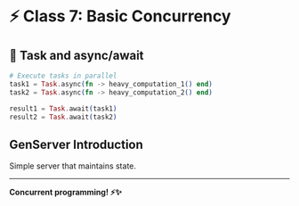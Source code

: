 # ⚡ Class 7: Basic Concurrency

## 🎯 Task and async/await

```elixir
# Execute tasks in parallel
task1 = Task.async(fn -> heavy_computation_1() end)
task2 = Task.async(fn -> heavy_computation_2() end)

result1 = Task.await(task1)
result2 = Task.await(task2)
```

## GenServer Introduction

Simple server that maintains state.

---

**Concurrent programming! ⚡✨**

